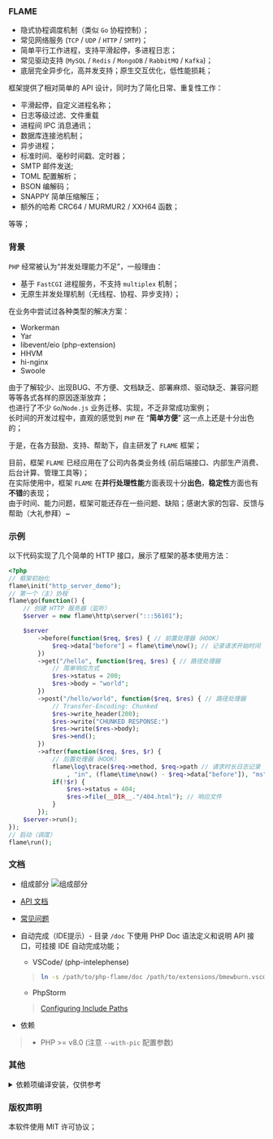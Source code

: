 ### FLAME

* 隐式协程调度机制（类似 `Go` 协程控制）；
* 常见网络服务 (`TCP` / `UDP` / `HTTP` / `SMTP`)；
* 简单平行工作进程，支持平滑起停，多进程日志；
* 常见驱动支持 (`MySQL` / `Redis` / `MongoDB` / `RabbitMQ` / `Kafka`)；
* 底层完全异步化，高并发支持；原生交互优化，低性能损耗；

框架提供了相对简单的 API 设计，同时为了简化日常、重复性工作：
* 平滑起停，自定义进程名称；
* 日志等级过滤、文件重载
* 进程间 IPC 消息通讯；
* 数据库连接池机制；
* 异步进程；
* 标准时间、毫秒时间戳、定时器；
* SMTP 邮件发送;
* TOML 配置解析；
* BSON 编解码；
* SNAPPY 简单压缩解压；
* 额外的哈希 CRC64 / MURMUR2 / XXH64 函数；

等等；

### 背景
`PHP` 经常被认为“并发处理能力不足”，一般理由：

* 基于 `FastCGI` 进程服务，不支持 `multiplex` 机制；
* 无原生并发处理机制（无线程、协程、异步支持）；

在业务中尝试过各种类型的解决方案：
* Workerman
* Yar
* libevent/eio (php-extension)
* HHVM
* hi-nginx
* Swoole

由于了解较少、出现BUG、不方便、文档缺乏、部署麻烦、驱动缺乏、兼容问题等等各式各样的原因逐渐放弃；  
也进行了不少 `Go`/`Node.js` 业务迁移、实现，不乏非常成功案例；  
长时间的开发过程中，直观的感觉到 `PHP` 在 “**简单方便**” 这一点上还是十分出色的；  

于是，在各方鼓励、支持、帮助下，自主研发了 `FLAME` 框架；

目前，框架 `FLAME` 已经应用在了公司内各类业务线 (前后端接口、内部生产消费、后台计算、管理工具等)；  
在实际使用中，框架 `FLAME` 在**并行处理性能**方面表现十分**出色**，**稳定性**方面也有**不错**的表现；  
由于时间、能力问题，框架可能还存在一些问题、缺陷；感谢大家的包容、反馈与帮助（大礼参拜）~

### 示例
以下代码实现了几个简单的 HTTP 接口，展示了框架的基本使用方法：

``` PHP
<?php
// 框架初始化
flame\init("http_server_demo");
// 第一个（主）协程
flame\go(function() {
    // 创建 HTTP 服务器（监听）
    $server = new flame\http\server(":::56101");

    $server
        ->before(function($req, $res) { // 前置处理器（HOOK）
            $req->data["before"] = flame\time\now(); // 记录请求开始时间
        })
        ->get("/hello", function($req, $res) { // 路径处理器
            // 简单响应方式
            $res->status = 200;
            $res->body = "world";
        })
        ->post("/hello/world", function($req, $res) { // 路径处理器
            // Transfer-Encoding: Chunked
            $res->write_header(200);
            $res->write("CHUNKED RESPONSE:")
            $res->write($res->body);
            $res->end();
        })
        ->after(function($req, $res, $r) {
            // 后置处理器（HOOK）
            flame\log\trace($req->method, $req->path // 请求时长日志记录
                , "in", (flame\time\now() - $req->data["before"]), "ms");
            if(!$r) {
                $res->status = 404;
                $res->file(__DIR__."/404.html"); // 响应文件
            }
        });
    $server->run();
});
// 启动（调度）
flame\run();
```

### 文档
* 组成部分
![组成部分](https://github.com/terrywh/php-flame/raw/v0.18.x/README-structures.png)
* [API 文档](https://github.com/terrywh/php-flame/tree/master/doc)
* [常见问题](https://github.com/terrywh/php-flame/wiki/%E5%B8%B8%E8%A7%81%E9%97%AE%E9%A2%98)
* 自动完成（IDE提示）- 目录 `/doc` 下使用 PHP Doc 语法定义和说明 API 接口，可挂接 IDE 自动完成功能；
    * VSCode/ (php-intelephense)
    > ``` Bash
    > ln -s /path/to/php-flame/doc /path/to/extensions/bmewburn.vscode-intelephense-client-x.x.xx/node_modules/intelephense/lib/stub/flame
    > ```
    * PhpStorm
    > [Configuring Include Paths](https://www.jetbrains.com/help/phpstorm/configuring-include-paths.html#Configuring_Include_Paths.xml)

* 依赖
> * PHP >= v8.0 (注意 `--with-pic` 配置参数)

### 其他
<details><summary>依赖项编译安装，仅供参考</summary>
<p>

#### openssl
``` Bash
CC=gcc CXX=g++ ./Configure no-shared --prefix=/data/vendor/openssl-1.1 linux-x86_64
make && make install
```

#### boost
``` Bash
./bootstrap.sh --prefix=/data/vendor/boost-1.74
./b2 --prefix=/data/vendor/boost-1.74 cxxflags="-fPIC" variant=release link=static threading=multi install
```

#### fmt
``` Bash
CC=gcc CXX=g++ CFLAGS="-fPIC" CXXFLAGS="-fPIC" cmake -DCMAKE_BUILD_TYPE=Release -DCMAKE_INSTALL_PREFIX=/data/vendor/fmt-7.0 ../
make && make install
```

#### c-ares
``` Bash
mkdir stage && cd stage
CC=gcc CXX=g++ cmake -DCARES_SHARED=OFF -DCARES_STATIC=ON -DCARES_STATIC_PIC=ON -DCMAKE_INSTALL_PREFIX=/data/vendor/cares-1.16 -DCMAKE_BUILD_TYPE=Release ../
make && make install
```

#### nghttp2
``` Bash
mkdir stage && cd stage
CC=gcc CXX=g++ CFLAGS="-fPIC" CXXFLAGS="-fPIC" PKG_CONFIG_PATH="/data/vendor/cares-1.16/lib/pkgconfig:/data/vendor/openssl-1.1/lib/pkgconfig" cmake -DCMAKE_BUILD_TYPE=Release -DCMAKE_INSTALL_PREFIX=/data/vendor/nghttp2-1.41 -DENABLE_LIB_ONLY=ON -DENABLE_SHARED_LIB=OFF -DENABLE_STATIC_LIB=ON -DCMAKE_INSTALL_LIBDIR=lib ../
make && make install
```

#### curl
``` Bash
# quote: cmake for curl is poorly maintained
CC=gcc CXX=g++ CFLAGS=-fPIC CPPFLAGS=-fPIC ./configure --with-ssl=/data/vendor/openssl-1.1 --enable-ares=/data/vendor/cares-1.16 --with-nghttp2=/data/vendor/nghttp2-1.41 --enable-shared=no --enable-static --enable-ipv6 --without-brotli --without-libidn2 --without-libidn --without-librtmp --disable-unix-sockets --disable-ftp --disable-ldap --disable-ldaps --disable-rtsp --disable-dict --disable-file --disable-telnet --disable-tftp --disable-pop3 --disable-imap --disable-smb --disable-gopher --without-libpsl --prefix=/data/vendor/curl-7.71
make && make install
```
#### PHP
``` Bash
CC=gcc CXX=g++ PKG_CONFIG_PATH=/data/vendor/openssl-1.1/lib/pkgconfig './configure' '--prefix=/data/server/php-8.0' '--with-config-file-path=/data/server/php-8.0/etc' '--build=x86_64-linux-gnu' '--with-pic' '--disable-all' '--disable-simplexml' '--disable-xml' '--disable-xmlreader' '--disable-xmlwriter' '--without-libxml' '--without-pear' '--enable-cli' '--enable-opcache' '--enable-opcache-jit' '--enable-mbstring' '--with-readline' '--with-zlib' '--with-openssl=/data/vendor/openssl-1.1' 
# 不使用 --with-pic 参数可能出现部分奇怪的符号链接问题；
make && make install
```
#### libphpext
``` Bash
mkdir stage && cd stage
cmake -DCMAKE_BUILD_TYPE=Release ../
make && make install
```

#### cpp-parser
``` Bash
make install
```

#### lltoml
``` Bash
ENVIRON="canvas" CFLAGS="-O2 -DNDEBUG" CXXFLAGS="-O2 -DNDEBUG" make
ENVIRON="canvas" make install
```

#### hiredis
``` Bash
CC=gcc make
PREFIX=/data/vendor/hiredis-0.14 make install
# 未提供禁用动态库选项
# rm /data/vendor/hiredis-0.14/lib/*.so*
```


#### AMQP-CPP
``` Bash
mkdir stage && cd stage
CC=gcc CXX=g++ CXXFLAGS="-fPIC -I/data/vendor/openssl-1.1/include" LDFLAGS="-L/data/vendor/openssl-1.1/lib" cmake -DCMAKE_INSTALL_PREFIX=/data/vendor/amqpcpp-4.1 -DCMAKE_BUILD_TYPE=Release -DAMQP-CPP_LINUX_TCP=ON ../
make && make install
```

<!--
#### sasl2
``` Bash
PKG_CONFIG_PATH=/data/vendor/openssl-1.1/lib/pkgconfig CC=gcc CXX=g++ CFLAGS=-fPIC CXXFLAGS=-fPIC ./configure --prefix=/data/vendor/sasl2 --with-openssl=/data/vendor/openssl-1.1 --without-ldap --enable-shared=no
make && make install
```
-->

#### mongoc-driver
``` Bash
mkdir stage && cd stage
CC=gcc CXX=g++ CFLAGS="-fPIC" LDFLAGS="-pthread -ldl" PKG_CONFIG_PATH=/data/vendor/openssl-1.1/lib/pkgconfig cmake -DCMAKE_INSTALL_PREFIX=/data/vendor/mongoc-1.17 -DCMAKE_INSTALL_LIBDIR=lib -DCMAKE_BUILD_TYPE=Release -DENABLE_STATIC=ON -DENABLE_SASL=OFF -DENABLE_SHM_COUNTERS=OFF -DENABLE_TESTS=OFF -DENABLE_EXAMPLES=OFF -DENABLE_AUTOMATIC_INIT_AND_CLEANUP=OFF ../
make && make install
# 未提供 ENABLE_SHARED=OFF 或类似选项
# rm /data/vendor/mongoc-1.17/lib/*.so*
```

#### rdkafka
``` Bash
CC=gcc CXX=g++ PKG_CONFIG_PATH=/data/vendor/openssl-1.1/lib/pkgconfig ./configure --prefix=/data/vendor/rdkafka-1.5 --disable-sasl
make && make install
# rm /data/vendor/rdkafka-1.5/lib/*.so*
cp src/snappy.h /data/vendor/rdkafka-1.5/include/librdkafka/
cp src/rdmurmur2.h /data/vendor/rdkafka-1.5/include/librdkafka/
cp src/rdxxhash.h /data/vendor/rdkafka-1.5/include/librdkafka/
```

#### maria-connector-c
``` Bash
mkdir stage && cd stage
CC=gcc CXX=g++ CFLAGS="-pthread" CXXFLAGS="-pthread" PKG_CONFIG_PATH=/data/vendor/openssl-1.1/lib/pkgconfig:/data/vendor/curl-7.71/lib/pkgconfig cmake -DCMAKE_BUILD_TYPE=Release -DCLIENT_PLUGIN_SHA256_PASSWORD=STATIC -DCLIENT_PLUGIN_CACHING_SHA2_PASSWORD=STATIC -DCMAKE_INSTALL_PREFIX=/data/vendor/mariac-3.1 ../
make && make install
# rm /data/vendor/mariac-3.1/lib/mariadb/*.so*
```

</p>
</details>

### 版权声明
本软件使用 MIT 许可协议；
